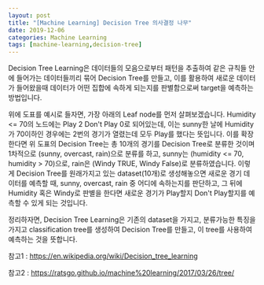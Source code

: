 ```yaml
---
layout: post
title: "[Machine Learning] Decision Tree 의사결정 나무"
date: 2019-12-06
categories: Machine Learning
tags: [machine-learning,decision-tree]
---
```


Decision Tree Learning은 데이터들의 모음으로부터 패턴을 추출하여 같은 규칙들 안에 들어가는 데이터들끼리 묶어 Decision Tree를 만들고, 이를 활용하여 새로운 데이터가 들어왔을때 데이터가 어떤 집합에 속하게 되는지를 판별함으로써 target을 예측하는 방법입니다.

 

위에 도표를 예시로 들자면,  가장 아래의 Leaf node를 먼저 살펴보겠습니다. Humidity <= 70의 노드에는 Play 2 Don't Play 0로 되어있는데, 이는 sunny한 날에 Humidity가 70이하인 경우에는 2번의 경기가 열렸는데 모두 Play를 했다는 뜻입니다. 이를 확장한다면 위 도표의 Decision Tree는 총 10개의 경기를 Decision Tree로 분류한 것이며 1차적으로 (sunny, overcast, rain)으로 분류를 하고, sunny는 (humidity <= 70, humidity > 70)으로, rain은 (Windy TRUE, Windy False)로 분류하였습니다. 이렇게 Decision Tree를 원래가지고 있는 dataset(10개)로 생성해놓으면 새로운 경기 데이터를 예측할 때, sunny, overcast, rain 중 어디에 속하는지를 판단하고, 그 뒤에 Humidity 혹은 Windy로 판별을 한다면 새로운 경기가 Play할지 Don't Play할지를 예측할 수 있게 되는 것입니다.

 

정리하자면, Decision Tree Learning은 기존의 dataset을 가지고, 분류가능한 특징을 가지고 classification tree를 생성하여 Decision Tree를 만들고, 이 tree를 사용하여 예측하는 것을 뜻합니다.

 

참고1 : https://en.wikipedia.org/wiki/Decision_tree_learning

참고2 : https://ratsgo.github.io/machine%20learning/2017/03/26/tree/